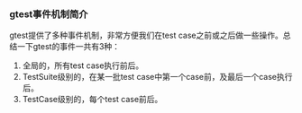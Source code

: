 ### gtest事件机制简介

gtest提供了多种事件机制，非常方便我们在test case之前或之后做一些操作。总结一下gtest的事件一共有3种：

1. 全局的，所有test case执行前后。
2. TestSuite级别的，在某一批test case中第一个case前，及最后一个case执行后。
3. TestCase级别的，每个test case前后。
